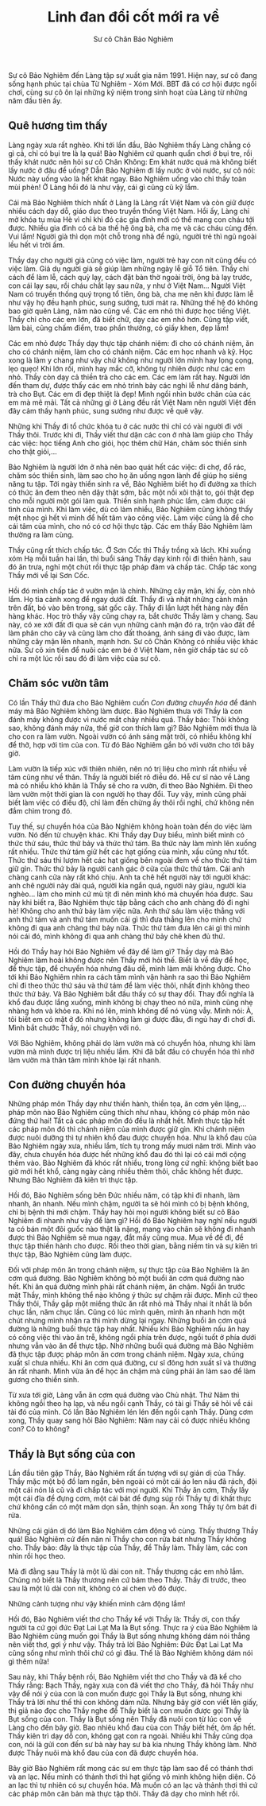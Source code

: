 ﻿---
title: Linh đan đổi cốt mới ra về
author: Sư cô Chân Bảo Nghiêm
---

<p class="editors-preface">Sư cô Bảo Nghiêm đến Làng tập sự xuất gia năm 1991. Hiện nay, sư cô đang sống hạnh phúc tại chùa Từ Nghiêm - Xóm Mới. BBT đã có cơ hội được ngồi chơi, cùng sư cô ôn lại những kỷ niệm trong sinh hoạt của Làng từ những năm đầu tiên ấy.</p>

## Quê hương tìm thấy

Làng ngày xưa rất nghèo. Khi tới lần đầu, Bảo Nghiêm thấy Làng chẳng có gì cả, chỉ có bụi tre là lạ quá! Bảo Nghiêm cứ quanh quẩn chơi ở bụi tre, rồi thấy khát nước nên hỏi sư cô Chân Không: Em khát nước quá mà không biết lấy nước ở đâu để uống? Dẫn Bảo Nghiêm đi lấy nước ở vòi nước, sư cô nói: Nước này uống vào là hết khát ngay. Bảo Nghiêm uống vào chỉ thấy toàn mùi phèn! Ở Làng hồi đó là như vậy, cái gì cũng cũ kỹ lắm. 

Cái mà Bảo Nghiêm thích nhất ở Làng là Làng rất Việt Nam và còn giữ được nhiều cách dạy dỗ, giáo dục theo truyền thống Việt Nam. Hồi ấy, Làng chỉ mở khóa tu mùa Hè vì chỉ khi đó các gia đình mới có thể mang con cháu tới được. Nhiều gia đình có cả ba thế hệ ông bà, cha mẹ và các cháu cùng đến. Vui lắm! Người già thì dọn một chỗ trong nhà để ngủ, người trẻ thì ngủ ngoài lều hết vì trời ấm.

Thầy dạy cho người già cũng có việc làm, người trẻ hay con nít cũng đều có việc làm. Giả dụ người già sẽ giúp làm những ngày lễ giỗ Tổ tiên. Thầy chỉ cách để làm lễ, cách quỳ lạy, cách đặt bàn thờ ngoài trời, ông bà lạy trước, con cái lạy sau, rồi cháu chắt lạy sau nữa, y như ở Việt Nam… Người Việt Nam có truyền thống quý trọng tổ tiên, ông bà, cha mẹ nên khi được làm lễ như vậy họ đều hạnh phúc, sung sướng, tươi mát ra. Những thế hệ đó không bao giờ quên Làng, năm nào cũng về. Các em nhỏ thì được học tiếng Việt. Thầy chỉ cho các em lớn, đã biết chữ, dạy các em nhỏ hơn. Cũng tập viết, làm bài, cũng chấm điểm, trao phần thưởng, có giấy khen, đẹp lắm! 

Các em nhỏ được Thầy dạy thực tập chánh niệm: đi cho có chánh niệm, ăn cho có chánh niệm, làm cho có chánh niệm. Các em học nhanh và kỹ. Học xong là làm y chang như vậy chứ không như người lớn mình hay lọng cọng, lẹo quẹo! Khi lớn rồi, mình hay mắc cỡ, không tự nhiên được như các em nhỏ. Thầy còn dạy cả thiền trà cho các em. Các em làm rất hay. Người lớn đến tham dự, được thấy các em nhỏ trình bày các nghi lễ như dâng bánh, trà cho Bụt. Các em đi đẹp thiệt là đẹp! Mình ngồi nhìn bước chân của các em mà mê mải. Tất cả những gì ở Làng đều rất Việt Nam nên người Việt đến đây cảm thấy hạnh phúc, sung sướng như được về quê vậy. 

Những khi Thầy đi tổ chức khóa tu ở các nước thì chỉ có vài người đi với Thầy thôi. Trước khi đi, Thầy viết thư dặn các con ở nhà làm giúp cho Thầy các việc: học tiếng Anh cho giỏi, học thêm chữ Hán, chăm sóc thiền sinh cho thật giỏi,…

Bảo Nghiêm là người lớn ở nhà nên bao quát hết các việc: đi chợ, đổ rác, chăm sóc thiền sinh, làm sao cho họ ăn uống ngon lành để giúp họ siêng năng tu tập. Tới ngày thiền sinh ra về, Bảo Nghiêm biết họ đi đường xa thích có thức ăn đem theo nên dậy thật sớm, bắc một nồi xôi thật to, gói thật đẹp cho mỗi người một gói làm quà. Thiền sinh hạnh phúc lắm, cảm được cái tình của mình. Khi làm việc, dù có làm nhiều, Bảo Nghiêm cũng không thấy mệt nhọc gì hết vì mình để hết tâm vào công việc. Làm việc cũng là để cho cái tâm của mình, cho nó có cơ hội thực tập. Các em thấy Bảo Nghiêm làm thường ra làm cùng.

Thầy cũng rất thích chấp tác. Ở Sơn Cốc thì Thầy trồng xà lách. Khi xuống xóm Hạ mỗi tuần hai lần, thì buổi sáng Thầy dạy kinh rồi đi thiền hành, sau đó ăn trưa, nghỉ một chút rồi thực tập pháp đàm và chấp tác. Chấp tác xong Thầy mới về lại Sơn Cốc. 

Hồi đó mình chấp tác ở vườn mận là chính. Những cây mận, khi ấy, còn nhỏ lắm. Họ tỉa cành xong để ngay dưới đất. Thầy đi và nhặt những cành mận trên đất, bỏ vào bên trong, sát gốc cây. Thầy đi lần lượt hết hàng này đến hàng khác. Học trò thấy vậy cũng chạy ra, bắt chước Thầy làm y chang. Sau này, có xe xới đất đi qua sẽ cán vụn những cành mận đó ra, trộn vào đất để làm phân cho cây và cũng làm cho đất thoáng, ánh sáng đi vào được, làm những cây mận lên nhanh, mạnh hơn. Sư cô Chân Không có nhiều việc khác nữa. Sư cô xin tiền để nuôi các em bé ở Việt Nam, nên giờ chấp tác sư cô chỉ ra một lúc rồi sau đó đi làm việc của sư cô. 

## Chăm sóc vườn tâm

Có lần Thầy thử đưa cho Bảo Nghiêm cuốn *Con đường chuyển hóa* để đánh máy mà Bảo Nghiêm không làm được. Bảo Nghiêm thưa với Thầy là con đánh máy không được vì nước mắt chảy nhiều quá. Thầy bảo: Thôi không sao, không đánh máy nữa, thế giờ con thích làm gì? Bảo Nghiêm mới thưa là cho con ra làm vườn. Ngoài vườn có ánh sáng mặt trời, có nhiều không khí để thở, hợp với tim của con. Từ đó Bảo Nghiêm gắn bó với vườn cho tới bây giờ. 

Làm vườn là tiếp xúc với thiên nhiên, nên nó trị liệu cho mình rất nhiều về tâm cũng như về thân. Thầy là người biết rõ điều đó. Hễ cư sĩ nào về Làng mà có nhiều khó khăn là Thầy sẽ cho ra vườn, đi theo Bảo Nghiêm. Đi theo làm vườn một thời gian là con người  họ thay đổi. Tuy vậy, mình cũng phải biết làm việc có điều độ, chỉ làm đến chừng ấy thôi rồi nghỉ, chứ không nên đắm chìm trong đó. 

Tuy thế, sự chuyển hóa của Bảo Nghiêm không hoàn toàn đến do việc làm vườn. Nó đến từ chuyện khác. Khi Thầy dạy Duy biểu, mình biết mình có thức thứ sáu, thức thứ bảy và thức thứ tám. Ba thức này làm mình lên xuống rất nhiều. Thức thứ tám giữ hết các hạt giống của mình, xấu cũng như tốt. Thức thứ sáu thì lượm hết các hạt giống bên ngoài đem về cho thức thứ tám giữ gìn. Thức thứ bảy là người canh gác ở cửa của thức thứ tám. Cái anh chàng canh cửa này rất khó chịu. Anh ta chê hết người này tới người khác: anh chê người này dài quá, người kia ngắn quá, người này giàu, người kia nghèo… làm cho mình cứ mù tịt đi nên mình khó mà chuyển hóa được. Sau này khi biết ra, Bảo Nghiêm thực tập bằng cách cho anh chàng đó đi nghỉ hè! Không cho anh thứ bảy làm việc nữa. Anh thứ sáu làm việc thẳng với anh thứ tám và anh thứ tám muốn cái gì thì đưa thẳng lên cho mình chứ không đi qua anh chàng thứ bảy nữa. Thức thứ tám đưa lên cái gì thì mình nói cái đó, mình không đi qua anh chàng thứ bảy chê khen đủ thứ. 

Hồi đó Thầy hay hỏi Bảo Nghiêm về đây để làm gì? Thầy dạy mà Bảo Nghiêm làm hoài không được nên Thầy mới hỏi thế. Biết là về đây để học, để thực tập, để chuyển hóa nhưng đâu dễ, mình làm mãi không được. Cho tới khi Bảo Nghiêm nhìn ra cách tâm mình vận hành ra sao thì Bảo Nghiêm chỉ đi theo thức thứ sáu và thứ tám để làm việc thôi, nhất định không theo thức thứ bảy. Và Bảo Nghiêm bắt đầu thấy có sự thay đổi. Thay đổi nghĩa là khổ đau được lắng xuống, mình không bị chạy theo nó nữa, mình cũng nhẹ nhàng hơn và khỏe ra. Khi nó lên, mình không để nó vùng vẫy. Mình nói: À, tôi biết em có mặt ở đó nhưng không làm gì được đâu, đi ngủ hay đi chơi đi. Mình bắt chước Thầy, nói chuyện với nó. 

Với Bảo Nghiêm, không phải do làm vườn mà có chuyển hóa, nhưng khi làm vườn mà mình được trị liệu nhiều lắm. Khi đã bắt đầu có chuyển hóa thì nhờ làm vườn mà thân tâm mình khỏe lại rất nhanh. 

## Con đường chuyển hóa

Những pháp môn Thầy dạy như thiền hành, thiền tọa, ăn cơm yên lặng,… pháp môn nào Bảo Nghiêm cũng thích như nhau, không có pháp môn nào đứng thứ hai! Tất cả các pháp môn đó đều là nhất hết. Mình thực tập hết các pháp môn đó thì chánh niệm của mình được giữ gìn. Khi chánh niệm được nuôi dưỡng thì tự nhiên khổ đau được chuyển hóa. Như là khổ đau của Bảo Nghiêm ngày xưa, nhiều lắm, tích tụ trong mấy mươi năm trời. Mình vào đây, chưa chuyển hóa được hết những khổ đau đó thì lại có cái mới cộng thêm vào. Bảo Nghiêm đã khóc rất nhiều, trong lòng cứ nghĩ: không biết bao giờ mới hết khổ, càng ngày càng nhiều thêm thôi, chắc không hết được. Nhưng Bảo Nghiêm đã kiên trì thực tập.

Hồi đó, Bảo Nghiêm sống bên Đức nhiều năm, có tập khi đi nhanh, làm nhanh, ăn nhanh. Nếu mình chậm, người ta sẽ hỏi mình có bị bệnh không, chỉ bị bệnh thì mới chậm. Thầy hay hỏi mọi người không biết sư cô Bảo Nghiêm đi nhanh như vậy để làm gì? Hồi đó Bảo Nghiêm hay nghĩ nếu người ta có bán một đôi guốc nào thật là nặng, mang vào chân sẽ không đi nhanh được thì Bảo Nghiêm sẽ mua ngay, đắt mấy cũng mua. Mua về để đi, để thực tập thiền hành cho được. Rồi theo thời gian, bằng niềm tin và sự kiên trì thực tập, Bảo Nghiêm cũng làm được. 

Đối với pháp môn ăn trong chánh niệm, sự thực tập của Bảo Nghiêm là ăn cơm quá đường. Bảo Nghiêm không bỏ một buổi ăn cơm quá đường nào hết. Khi ăn quá đường mình phải rất chánh niệm, ăn chậm. Ngồi ăn trước mặt Thầy, mình không thể nào không ý thức sự chậm rãi được. Mình cứ theo Thầy thôi, Thầy gắp một miếng thức ăn rất nhỏ mà Thầy nhai ít nhất là bốn chục lần, năm chục lần. Cũng có lúc mình quên, mình ăn nhanh hơn một chút nhưng mình nhận ra thì mình dừng lại ngay. Những buổi ăn cơm quá đường là những buổi thực tập hay nhất. Nhiều khi Bảo Nghiêm nấu ăn hay có công việc thì vào ăn trễ, không ngồi phía trên được, ngồi tuốt ở phía dưới nhưng vẫn vào ăn để thực tập. Nhờ những buổi quá đường mà Bảo Nghiêm đã thực tập được pháp môn ăn cơm trong chánh niệm. Ngày xưa, chúng xuất sĩ chưa nhiều. Khi ăn cơm quá đường, cư sĩ đông hơn xuất sĩ và thường ăn rất nhanh. Mình vừa ăn để học ăn chậm mà cũng phải ăn làm sao để làm gương cho thiền sinh. 

Từ xưa tới giờ, Làng vẫn ăn cơm quá đường vào Chủ nhật. Thứ Năm thì không ngồi theo hạ lạp, và nếu ngồi cạnh Thầy, có tài gì Thầy sẽ hỏi về cái tài đó của mình. Có lần Bảo Nghiêm lén lén đến ngồi cạnh Thầy. Dùng cơm xong, Thầy quay sang hỏi Bảo Nghiêm: Năm nay cải có được nhiều không con? Có to không? 

## Thầy là Bụt sống của con

Lần đầu tiên gặp Thầy, Bảo Nghiêm rất ấn tượng với sự giản dị của Thầy. Thầy mặc một bộ đồ lam ngắn, bên ngoài có một cái áo len nâu đã rách, đội một cái nón lá cũ và đi chấp tác với mọi người. Khi Thầy ăn cơm, Thầy lấy một cái đĩa để đựng cơm, một cái bát để đựng súp rồi Thầy tự đi khất thực chứ không cần có một mâm dọn sẵn, thịnh soạn. Ăn xong Thầy tự ôm bát đi rửa. 

Những cái giản dị đó làm Bảo Nghiêm cảm động vô cùng. Thấy thương Thầy quá! Bảo Nghiêm cứ đến năn nỉ Thầy cho con rửa bát nhưng Thầy không cho. Thầy bảo: đây là thực tập của Thầy, để Thầy làm. Thầy làm, các con nhìn rồi học theo. 

Mà đi đằng sau Thầy là một lũ dài con nít. Thầy thương các em nhỏ lắm. Chúng nó biết là Thầy thương nên cứ bám theo Thầy. Thầy đi trước, theo sau là một lũ dài con nít, không có ai chen vô đó được. 

Những cảnh tượng như vậy khiến mình cảm động lắm! 

Hồi đó, Bảo Nghiêm viết thơ cho Thầy kể với Thầy là: Thầy ơi, con thấy người ta cứ gọi đức Đạt Lai Lạt Ma là Bụt sống. Thực ra ý của Bảo Nghiêm là Bảo Nghiêm cũng muốn gọi Thầy là Bụt sống nhưng không dám nói thẳng nên viết thơ, gợi ý như vậy. Thầy trả lời Bảo Nghiêm: Đức Đạt Lai Lạt Ma cũng sống như mình thôi chứ có gì đâu. Thế là Bảo Nghiêm không dám nói gì thêm nữa! 

Sau này, khi Thầy bệnh rồi, Bảo Nghiêm viết thơ cho Thầy và đã kể cho Thầy rằng: Bạch Thầy, ngày xưa con đã viết thơ cho Thầy, đã hỏi Thầy như vậy để nói ý của con là con muốn được gọi Thầy là Bụt sống, nhưng khi Thầy trả lời như thế thì con không dám nữa. Nhưng bây giờ con viết lên giấy, thị giả nào đọc cho Thầy nghe để Thầy biết là con muốn được gọi Thầy là Bụt sống của con. Thầy là Bụt sống nên Thầy đã nuôi con từ lúc con về Làng cho đến bây giờ. Bao nhiêu khổ đau của con Thầy biết hết, ôm ấp hết. Thầy kiên trì dạy dỗ con, không gạt con ra ngoài. Nhiều khi Thầy cũng dọa con, nói là gửi con đến sư bà này hay sư bà kia nhưng Thầy không làm. Nhờ được Thầy nuôi mà khổ đau của con đã được chuyển hóa. 

Bây giờ Bảo Nghiêm rất mong các sư em thực tập làm sao để có thảnh thơi và an lạc. Nếu mình có thảnh thơi thì hạt giống vô minh không hiện diện. Có an lạc thì tự nhiên có sự chuyển hóa. Mà muốn có an lạc và thảnh thơi thì cứ các pháp môn căn bản mà thực tập thôi. Thầy đã dạy cho mình hết rồi. 
